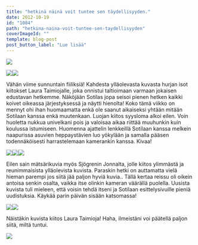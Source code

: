 ```yaml
---
title: "hetkinä näinä voit tuntee sen täydellisyyden."
date: 2012-10-19
id: "1084"
path: "hetkina-naina-voit-tuntee-sen-taydellisyyden"
coverImageId: ""
template: blog-post
post_button_label: "Lue lisää"
---
```


[![](/images/IMG_7389.jpg)](http://4.bp.blogspot.com/-025no255xns/UIFDiYiNkqI/AAAAAAAABsY/MOPEMt4pyE0/s1600/IMG_7389.jpg)

[![](/images/maisa_11.jpg)](http://4.bp.blogspot.com/-hjnPWcc7s4w/UIFDjWE0e5I/AAAAAAAABsc/uQgxmctVMAM/s1600/maisa_11.jpg)[![](/images/maisa_2.jpg)](http://1.bp.blogspot.com/-o6MFTKz980U/UIFDmA5xd-I/AAAAAAAABs4/jW7Bbn_5suU/s1600/maisa_2.jpg)

Vähän viime sunnuntain fiiliksiä! Kahdesta ylläolevasta kuvasta hurjan isot kiitokset Laura Taimiojalle, joka onnistui taltioimaan varmaan jokaisen edustavan hetkemme. Näköjään Sotilas jopa seisoi pienen hetken kaikki koivet oikeassa järjestyksessä ja näytti hienolta! Koko tämä viikko on mennyt ohi ihan huomaamatta enkä ole saanut aikaiseksi yhtään mitään Sotilaan kanssa enkä muutenkaan. Luojan kiitos syysloma alkoi eilen. Voin huoletta nukkua univelkani pois ja valoisaa aikaa riittää muuhunkin kuin koulussa istumiseen. Huomenna ajattelin lenkkeillä Sotilaan kanssa melkein naapurissa asuvien heppaystävien luo yökylään ja samalla pääsen todennäköisesti harrastelemaan kamerankin kanssa. Kivaa!

[![](/images/IMG_7174.jpg)](http://3.bp.blogspot.com/-YaE1thc3NrI/UIFDdr5yV4I/AAAAAAAABsA/gxSBx5VWeM0/s1600/IMG_7174.jpg)[![](/images/IMG_0019j.JPG)](http://3.bp.blogspot.com/-gojHrx2QMgk/UIFFDW6Mx1I/AAAAAAAABtQ/On1p5t_Tm3Y/s1600/IMG_0019j.JPG)[![](/images/IMG_7261.jpg)](http://2.bp.blogspot.com/-7XCkAVGGcP4/UIFDfDZyNHI/AAAAAAAABsI/iJAAw7cixIs/s1600/IMG_7261.jpg)

Eilen sain mätsärikuvia myös Sjögrenin Jonnalta, jolle kiitos ylimmästä ja reunimmaisista ylläolevista kuvista. Paraskin hetki on auttamatta vielä hieman parempi jos siitä jää paljon hyviä kuvia.. Tällä kertaa reissu oli oikein antoisa senkin osalta, vaikka itse olinkin kameran väärällä puolella. Uusista kuvista tuli mieleen, että voisin tehdä itseni ja Sotilaan esittelysivuille pieniä uudistuksia. Käykää parin päivän sisään katsomassa!

[![](/images/maisa_8.jpg)](http://3.bp.blogspot.com/-z9zPhyVEwm8/UIFDospOUVI/AAAAAAAABtI/fablLAtWa_U/s1600/maisa_8.jpg)[![](/images/maisa_13.jpg)](http://3.bp.blogspot.com/-I8kA0Y-Dwhg/UIFDkBZeGrI/AAAAAAAABso/aV4JNCED3sQ/s1600/maisa_13.jpg)

Näistäkin kuvista kiitos Laura Taimioja! Haha, ilmeistäni voi päätellä paljon siitä, miltä tuntui.

[![](/images/ak.jpg)](http://3.bp.blogspot.com/-m6ZBOYpub8w/UIGgZaO2KMI/AAAAAAAABuU/-2pzu1KLo0A/s1600/ak.jpg)
